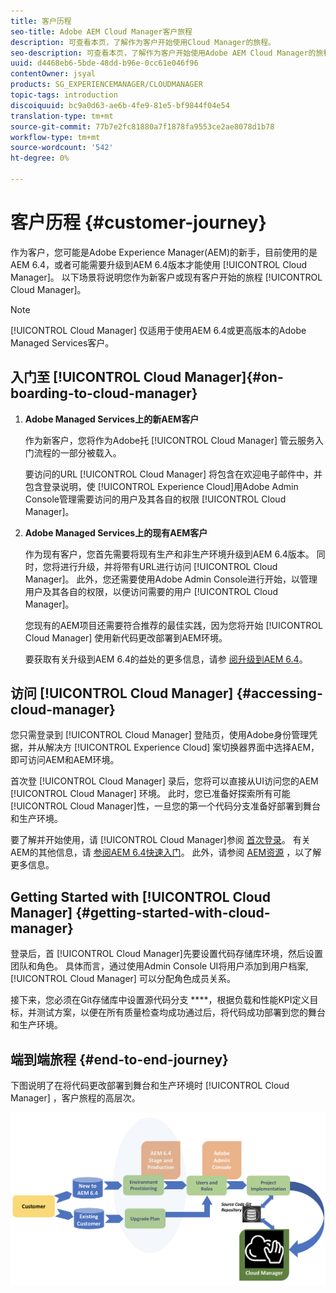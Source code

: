 ```yaml
---
title: 客户历程
seo-title: Adobe AEM Cloud Manager客户旅程
description: 可查看本页，了解作为客户开始使用Cloud Manager的旅程。
seo-description: 可查看本页，了解作为客户开始使用Adobe AEM Cloud Manager的旅程。
uuid: d4468eb6-5bde-48dd-b96e-0cc61e046f96
contentOwner: jsyal
products: SG_EXPERIENCEMANAGER/CLOUDMANAGER
topic-tags: introduction
discoiquuid: bc9a0d63-ae6b-4fe9-81e5-bf9844f04e54
translation-type: tm+mt
source-git-commit: 77b7e2fc81880a7f1878fa9553ce2ae8078d1b78
workflow-type: tm+mt
source-wordcount: '542'
ht-degree: 0%

---
```



# 客户历程 {#customer-journey}

作为客户，您可能是Adobe Experience Manager(AEM)的新手，目前使用的是AEM 6.4，或者可能需要升级到AEM 6.4版本才能使用 [!UICONTROL Cloud Manager]。 以下场景将说明您作为新客户或现有客户开始的旅程 [!UICONTROL Cloud Manager]。

>[!NOTE]
>
>[!UICONTROL Cloud Manager] 仅适用于使用AEM 6.4或更高版本的Adobe Managed Services客户。

## 入门至 [!UICONTROL Cloud Manager]{#on-boarding-to-cloud-manager}

1. **Adobe Managed Services上的新AEM客户**

   作为新客户，您将作为Adobe托 [!UICONTROL Cloud Manager] 管云服务入门流程的一部分被载入。

   要访问的URL [!UICONTROL Cloud Manager] 将包含在欢迎电子邮件中，并包含登录说明，使 [!UICONTROL Experience Cloud]用Adobe Admin Console管理需要访问的用户及其各自的权限 [!UICONTROL Cloud Manager]。

1. **Adobe Managed Services上的现有AEM客户**

   作为现有客户，您首先需要将现有生产和非生产环境升级到AEM 6.4版本。 同时，您将进行升级，并将带有URL进行访问 [!UICONTROL Cloud Manager]。 此外，您还需要使用Adobe Admin Console进行开始，以管理用户及其各自的权限，以便访问需要的用户 [!UICONTROL Cloud Manager]。

   您现有的AEM项目还需要符合推荐的最佳实践，因为您将开始 [!UICONTROL Cloud Manager] 使用新代码更改部署到AEM环境。

   要获取有关升级到AEM 6.4的益处的更多信息，请参 [阅升级到AEM 6.4](https://helpx.adobe.com/experience-manager/6-4/sites/deploying/using/upgrade.html)。

## 访问 [!UICONTROL Cloud Manager] {#accessing-cloud-manager}

您只需登录到 [!UICONTROL Cloud Manager] 登陆页，使用Adobe身份管理凭据，并从解决方 [!UICONTROL Experience Cloud] 案切换器界面中选择AEM，即可访问AEM和AEM环境。

首次登 [!UICONTROL Cloud Manager] 录后，您将可以直接从UI访问您的AEM [!UICONTROL Cloud Manager] 环境。 此时，您已准备好探索所有可能 [!UICONTROL Cloud Manager]性，一旦您的第一个代码分支准备好部署到舞台和生产环境。

要了解并开始使用，请 [!UICONTROL Cloud Manager]参阅 [首次登录](first-time-login.md)。 有关AEM的其他信息，请 [参阅AEM 6.4快速入门](https://helpx.adobe.com/experience-manager/6-4/sites/deploying/using/deploy.html)。 此外，请参阅 [AEM资源](https://www.adobe.com/marketing-cloud/experience-manager/resources.html?promoid=759X6WV8&amp;mv=other) ，以了解更多信息。

## Getting Started with [!UICONTROL Cloud Manager] {#getting-started-with-cloud-manager}

登录后，首 [!UICONTROL Cloud Manager]先要设置代码存储库环境，然后设置团队和角色。 具体而言，通过使用Admin Console UI将用户添加到用户档案, [!UICONTROL Cloud Manager] 可以分配角色成员关系。

接下来，您必须在Git存储库中设置源代码分支 ****，根据负载和性能KPI定义目标，并测试方案，以便在所有质量检查均成功通过后，将代码成功部署到您的舞台和生产环境。

## 端到端旅程 {#end-to-end-journey}

下图说明了在将代码更改部署到舞台和生产环境时 [!UICONTROL Cloud Manager] ，客户旅程的高层次。

![](assets/screen_shot_2018-05-15at124004pm.png)

